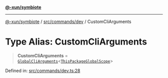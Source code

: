 [**@-xun/symbiote**](../../../../README.md)

***

[@-xun/symbiote](../../../../README.md) / [src/commands/dev](../README.md) / CustomCliArguments

# Type Alias: CustomCliArguments

> **CustomCliArguments** = [`GlobalCliArguments`](../../../configure/type-aliases/GlobalCliArguments.md)\<[`ThisPackageGlobalScope`](../../../configure/enumerations/ThisPackageGlobalScope.md)\>

Defined in: [src/commands/dev.ts:28](https://github.com/Xunnamius/symbiote/blob/b36b296d7ff1b66d1e0c5e11b10c0eb089462516/src/commands/dev.ts#L28)
